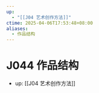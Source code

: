```yaml
---
up:
  - "[[J04 艺术创作方法]]"
ctime: 2025-04-06T17:53:48+08:00
aliases:
  - 作品结构
---
```


# J044 作品结构

- up: [[J04 艺术创作方法]]
